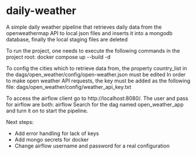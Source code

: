 # daily-weather
A simple daily weather pipeline that retrieves daily data from the openweathermap API to local json files and inserts it into a mongodb database, finally the local staging files are deleted 

To run the project, one needs to execute the following commands in the project root:
docker compose up --build -d

To config the cities which to retrieve data from, the property country_list in the dags/open_weather/config/open-weather.json must be edited
In order to make open weather API requests, the key must be added as the following file: dags/open_weather/config/weather_api_key.txt

To access the airflow client go to http://localhost:8080/.
The user and pass for airflow are both: airflow
Search for the dag named open_weather_app and turn it on to start the pipeline.


Next steps:
- Add error handling for lack of keys
- Add mongo secrets for docker
- Change airflow username and password for a real configuration

